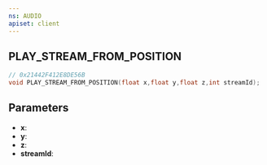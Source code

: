 ```yaml
---
ns: AUDIO
apiset: client
---
```

## PLAY_STREAM_FROM_POSITION

```c
// 0x21442F412E8DE56B
void PLAY_STREAM_FROM_POSITION(float x,float y,float z,int streamId);
```


## Parameters
* **x**:
* **y**:
* **z**:
* **streamId**:
